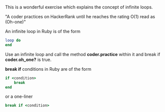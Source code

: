 This is a wonderful exercise which explains the concept of infinite loops.

"A coder practices on HackerRank until he reaches the rating O(1) read as (Oh-one)"

An infinite loop in Ruby is of the form

```ruby
loop do
end
```

Use an infinite loop and call the method **coder.practice** within it and break if **coder.oh_one?** is true.

**break if** conditions in Ruby are of the form

```ruby
if <condition>
    break
end
```

or a one-liner

```ruby
break if <condition>
```
